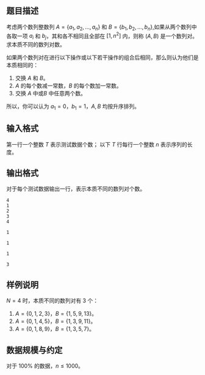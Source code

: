 ## 题目描述

考虑两个数列整数列 $A=\{a_1,a_2,\dots,a_n\}$ 和 $B=\{b_1,b_2,\dots,b_n\}$,如果从两个数列中各取一项 $a_i$ 和 $b_j$，其和各不相同且全部在 $[1,n^2]$ 内，则称 $(A,B)$ 是一个数列对。求本质不同的数列对数。

如果两个数列对在进行以下操作或以下若干操作的组合后相同，那么则认为他们是本质相同的：

1. 交换 $A$ 和 $B$。
2. $A$ 的每个数减一常数，$B$ 的每个数加一常数。
3. 交换 $A$ 中或$B$ 中任意两个数。

所以，你可以认为 $a_1=0$，$b_1=1$，$A,B$ 均按升序排列。

## 输入格式

第一行一个整数 $T$ 表示测试数据个数；
以下 $T$ 行每行一个整数 $n$ 表示序列的长度。

## 输出格式

对于每个测试数据输出一行，表示本质不同的数列对个数。

```input1
4
1
2
3
4
```

```output1
1

1

1

3
```

## 样例说明

$N=4$ 时，本质不同的数列对有 $3$ 个：

1. $A=\{0,1,2,3\}$，$B=\{1,5,9,13\}$。
2. $A=\{0,1,4,5\}$，$B=\{1,3,9,11\}$。
3. $A=\{0,1,8,9\}$，$B=\{1,3,5,7\}$。

## 数据规模与约定

对于 $100\%$ 的数据，$n\le1000$。

